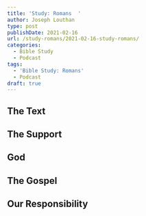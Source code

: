 ```yaml
---
title: 'Study: Romans  '
author: Joseph Louthan
type: post
publishDate: 2021-02-16
url: /study-romans/2021-02-16-study-romans/
categories:
  - Bible Study
  - Podcast
tags:
  - 'Bible Study: Romans'
  - Podcast
draft: true
---
```

## The Text



## The Support



## God



## The Gospel



## Our Responsibility



